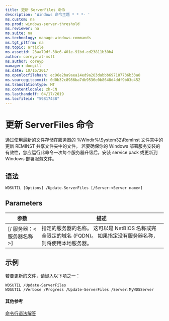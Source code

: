 ```yaml
---
title: 更新 ServerFiles 命令
description: 'Windows 命令主题 * * *- '
ms.custom: na
ms.prod: windows-server-threshold
ms.reviewer: na
ms.suite: na
ms.technology: manage-windows-commands
ms.tgt_pltfrm: na
ms.topic: article
ms.assetid: 23aa79df-38c6-401e-91bd-cd23811b30b4
author: coreyp-at-msft
ms.author: coreyp
manager: dongill
ms.date: 10/16/2017
ms.openlocfilehash: ec96e2ba9aea14ed9a203dabbb697187736b33a8
ms.sourcegitcommit: 0d0b32c8986ba7db9536e0b8648d4ddf9b03e452
ms.translationtype: MT
ms.contentlocale: zh-CN
ms.lasthandoff: 04/17/2019
ms.locfileid: "59817438"
---
```

# <a name="the-update-serverfiles-command"></a>更新 ServerFiles 命令



通过使用最新的文件存储在服务器的 %Windir%\System32\RemInst 文件夹中的更新 REMINST 共享文件夹中的文件。 若要确保你的 Windows 部署服务安装的有效性，您应运行此命令一次每个服务器升级后，安装 service pack 或更新到 Windows 部署服务文件。

## <a name="syntax"></a>语法

```
WDSUTIL [Options] /Update-ServerFiles [/Server:<Server name>]
```

## <a name="parameters"></a>Parameters

|参数|描述|
|---------|-----------|
|[/ 服务器：\<服务器名称 >]|指定的服务器的名称。 这可以是 NetBIOS 名称或完全限定的域名 (FQDN)。 如果指定没有服务器名称，则将使用本地服务器。|

## <a name="BKMK_examples"></a>示例

若要更新的文件，请键入以下项之一：
```
WDSUTIL /Update-ServerFiles
WDSUTIL /Verbose /Progress /Update-ServerFiles /Server:MyWDSServer
```

#### <a name="additional-references"></a>其他参考

[命令行语法解答](command-line-syntax-key.md)